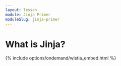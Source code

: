 ```yaml
---
layout: lesson
module: Jinja Primer
moduleSlug: jinja-primer
---
```


# What is Jinja?

{% include options/ondemand/wistia_embed.html %}